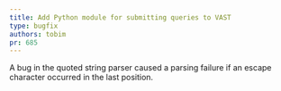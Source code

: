 ```yaml
---
title: Add Python module for submitting queries to VAST
type: bugfix
authors: tobim
pr: 685
---
```


A bug in the quoted string parser caused a parsing failure if an escape
character occurred in the last position.
